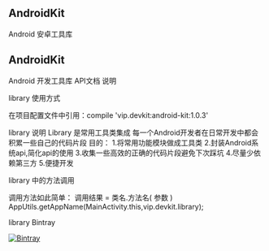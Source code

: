 ﻿## AndroidKit

Android 安卓工具库

## AndroidKit

Android 开发工具库 API文档 说明

library 使用方式

在项目配置文件中引用：compile 'vip.devkit:android-kit:1.0.3'

library 说明
  Library 是常用工具类集成
  每一个Android开发者在日常开发中都会积累一些自己的代码片段
  目的：
  1.将常用功能模块做成工具类
  2.封装Android系统api,简化api的使用
  3.收集一些高效的正确的代码片段避免下次踩坑
  4.尽量少依赖第三方
  5.便捷开发


  library 中的方法调用

  调用方法如此简单：
  调用结果 = 类名.方法名( 参数 )
  AppUtils.getAppName(MainActivity.this,vip.devkit.library);

  library Bintray
  <p><a href="https://bintray.com/yingzi/maven/android-kit?source=watch" target="_blank"><img src="./library/bintray_badge_color.png" alt="Bintray"></a></p>
